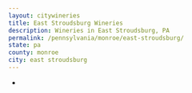 ```yaml
---
layout: citywineries
title: East Stroudsburg Wineries
description: Wineries in East Stroudsburg, PA
permalink: /pennsylvania/monroe/east-stroudsburg/
state: pa
county: monroe
city: east stroudsburg
---
```

-
